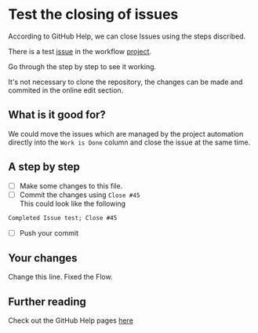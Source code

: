# Test the closing of issues

According to GitHub Help, we can close Issues using the steps discribed.

There is a test [issue](https://github.com/M2vH/WoF_Prototype/issues/45) in the workflow [project](https://github.com/M2vH/WoF_Prototype/projects/6).  

Go through the step by step to see it working.

It's not necessary to clone the repository, the changes can be made and commited in the online edit section.

## What is it good for?

We could move the issues which are managed by the project automation directly into the `Work is Done` column and close the issue at the same time.

## A step by step

- [ ] Make some changes to this file.
- [ ] Commit the changes using `Close #45`  
This could look like the following  
```txt
Completed Issue test; Close #45
```
- [ ] Push your commit

## Your changes

Change this line. Fixed the Flow.

## Further reading

Check out the GitHub Help pages [here](https://help.github.com/articles/closing-issues-using-keywords/)
